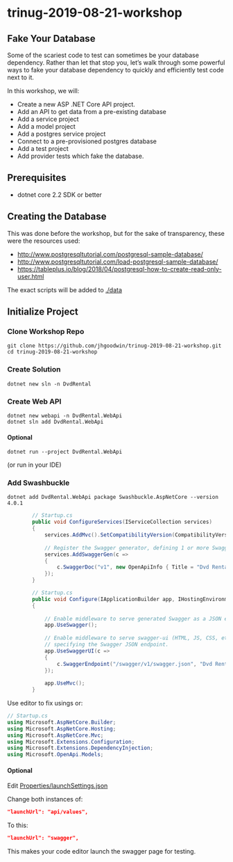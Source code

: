 # trinug-2019-08-21-workshop

## Fake Your Database

Some of the scariest code to test can sometimes be your database dependency. Rather than let that stop you, let’s walk through some powerful ways to fake your database dependency to quickly and efficiently test code next to it.

In this workshop, we will:

* Create a new ASP .NET Core API project.
* Add an API to get data from a pre-existing database
* Add a service project
* Add a model project
* Add a postgres service project
* Connect to a pre-provisioned postgres database
* Add a test project
* Add provider tests which fake the database.

## Prerequisites

* dotnet core 2.2 SDK or better

## Creating the Database

This was done before the workshop, but for the sake of transparency, these were the resources used:

* http://www.postgresqltutorial.com/postgresql-sample-database/
* http://www.postgresqltutorial.com/load-postgresql-sample-database/
* https://tableplus.io/blog/2018/04/postgresql-how-to-create-read-only-user.html

The exact scripts will be added to [./data](./data)

## Initialize Project

### Clone Workshop Repo

```shell
git clone https://github.com/jhgoodwin/trinug-2019-08-21-workshop.git
cd trinug-2019-08-21-workshop
```

### Create Solution

```shell
dotnet new sln -n DvdRental
```

### Create Web API

```shell
dotnet new webapi -n DvdRental.WebApi
dotnet sln add DvdRental.WebApi
```

#### Optional

```shell
dotnet run --project DvdRental.WebApi
```

(or run in your IDE)

### Add Swashbuckle

```shell
dotnet add DvdRental.WebApi package Swashbuckle.AspNetCore --version 4.0.1
```

```c#
        // Startup.cs
        public void ConfigureServices(IServiceCollection services)
        {
            services.AddMvc().SetCompatibilityVersion(CompatibilityVersion.Version_2_2);
            
            // Register the Swagger generator, defining 1 or more Swagger documents
            services.AddSwaggerGen(c =>
            {
                c.SwaggerDoc("v1", new OpenApiInfo { Title = "Dvd Rental API", Version = "v1" });
            });
        }
```

```c#
        // Startup.cs
        public void Configure(IApplicationBuilder app, IHostingEnvironment env)
        {
        
            // Enable middleware to serve generated Swagger as a JSON endpoint.
            app.UseSwagger();
            
            // Enable middleware to serve swagger-ui (HTML, JS, CSS, etc.),
            // specifying the Swagger JSON endpoint.
            app.UseSwaggerUI(c =>
            {
                c.SwaggerEndpoint("/swagger/v1/swagger.json", "Dvd Rental API V1");
            });
            
            app.UseMvc();
        }
```

Use editor to fix usings or:
```c#
// Startup.cs
using Microsoft.AspNetCore.Builder;
using Microsoft.AspNetCore.Hosting;
using Microsoft.AspNetCore.Mvc;
using Microsoft.Extensions.Configuration;
using Microsoft.Extensions.DependencyInjection;
using Microsoft.OpenApi.Models;
```

#### Optional

Edit [Properties/launchSettings.json](Properties/launchSettings.json)

Change both instances of:

```json
"launchUrl": "api/values",
```

To this:
```json
"launchUrl": "swagger",
```

This makes your code editor launch the swagger page for testing.
